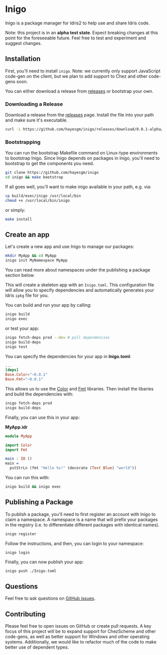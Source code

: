
# Inigo

Inigo is a package manager for Idris2 to help use and share Idris code.

Note: this project is in an **alpha test state**. Expect breaking changes at this point for the foreseeable future. Feel free to test and experiment and suggest changes.

## Installation

First, you'll need to install `inigo`. Note: we currently only support JavaScript code-gen on the client, but we plan to add support to Chez and other code-gens soon.

You can either download a release from [releases](https://github.com/hayesgm/inigo/releases) or bootstrap your own.

### Downloading a Release

Download a release from the [releases](https://github.com/hayesgm/inigo/releases) page. Install the file into your path and make sure it's executable.

```bash
curl -L https://github.com/hayesgm/inigo/releases/download/0.0.1-alpha/inigo -o /usr/local/bin/inigo && chmod +x /usr/local/bin/inigo
```

### Bootstrapping

You can run the bootstrap Makefile command on Linux-type environments to bootstrap Inigo. Since Inigo depends on packages in Inigo, you'll need to bootstrap to get the components you need.

```bash
git clone https://github.com/hayesgm/inigo
cd inigo && make bootstrap
```

If all goes well, you'll want to make inigo available in your path, e.g. via:

```bash
cp build/exec/inigo /usr/local/bin
chmod +x /usr/local/bin/inigo
```

or simply:

```bash
make install
```

## Create an app

Let's create a new app and use Inigo to manage our packages:

``` bash
mkdir MyApp && cd MyApp
inigo init MyNamespace MyApp
```

You can read more about namespaces under the publishing a package section below.

This will create a skeleton app with an `Inigo.toml`. This configuration file will allow you to specify dependencies and automatically generates your Idris `ipkg` file for you.

You can build and run your app by calling:

```bash
inigo build
inigo exec
```

or test your app:

```bash
inigo fetch-deps prod --dev # pull dependencies
inigo build-deps
inigo test
```

You can specify the dependencies for your app in **Inigo.toml**:

```toml
...
[deps]
Base.Color="~0.0.1"
Base.Fmt="~0.0.1"
```

This allows us to use the [Color](https://inigo.pm/packages/Color) and [Fmt](https://inigo.pm/packages/Fmt) libraries. Then install the libaries and build the dependencies with:

```bash
inigo fetch-deps prod
inigo build-deps
```

Finally, you can use this in your app:

**MyApp.idr**

```idris
module MyApp

import Color
import Fmt

main : IO ()
main =
  putStrLn (fmt "Hello %s!" (decorate (Text Blue) "world"))
```

You can run this with:

```bash
inigo build && inigo exec
```

## Publishing a Package

To publish a package, you'll need to first register an account with Inigo to claim a namespace. A namespace is a name that will prefix your packages in the registry (i.e. to differentiate different packages with identical names).

```bash
inigo register
```

Follow the instructions, and then, you can login to your namespace:

```bash
inigo login
```

Finally, you can now publish your app:

```
inigo push ./Inigo.toml
```

## Questions

Feel free to ask questions on [GitHub issues](https://github.com/hayesgm/inigo/issues).

## Contributing

Please feel free to open issues on GitHub or create pull requests. A key focus of this project will be to expand support for ChezScheme and other code-gens, as well as better support for Windows and other operating systems. Additionally, we would like to refactor much of the code to make better use of dependent types.
